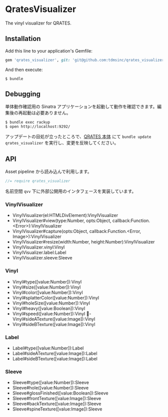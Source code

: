 # QratesVisualizer

The vinyl visualizer for QRATES.

## Installation

Add this line to your application's Gemfile:

```ruby
gem 'qrates_visualizer', git: 'git@github.com:tdmsinc/qrates_visualizer.git'
```

And then execute:

    $ bundle

## Debugging

単体動作確認用の Sinatra アプリケーションを起動して動作を確認できます。編集後の再起動は必要ありません。

    $ bundle exec rackup
    $ open http://localhost:9292/

アップデートの目処が立ったところで、[QRATES 本体](https://github.com/tdmsinc/qrates) にて `bundle update qrates_visualizer` を実行し、変更を反映してください。

## API

Asset pipeline から読み込んで利用します。

```js
//= require qrates_visualizer
```

名前空間 `qvv` 下に外部公開用のインタフェースを実装しています。

### VinylVisualizer

- VinylVisualizer(el:HTMLDivElement):VinylVisualizer
- VinylVisualizer#view(type:Number, opts:Object, callback:Function.&lt;Error&gt;):VinylVisualizer
- VinylVisualizer#capture(opts:Object, callback:Function.&lt;Error, Image&gt;):VinylVisualizer
- VinylVisualizer#resize(width:Number, height:Number):VinylVisualizer
- VinylVisualizer.vinyl:Vinyl
- VinylVisualizer.label:Label
- VinylVisualizer.sleeve:Sleeve

### Vinyl

- Vinyl#type([value:Number]):Vinyl
- Vinyl#size([value:Number]):Vinyl
- Vinyl#color([value:Number]):Vinyl
- Vinyl#splatterColor([value:Number]):Vinyl
- Vinyl#holeSize([value:Number]):Vinyl
- Vinyl#heavy([value:Boolean]):Vinyl
- Vinyl#speed([value:Number]):Vinyl
- Vinyl#sideATexture([value:Image]):Vinyl
- Vinyl#sideBTexture([value:Image]):Vinyl

### Label

- Label#type([value:Number]):Label
- Label#sideATexture([value:Image]):Label
- Label#sideBTexture([value:Image]):Label

### Sleeve

- Sleeve#type([value:Number]):Sleeve
- Sleeve#hole([value:Number]):Sleeve
- Sleeve#glossFinished([value:Boolean]):Sleeve
- Sleeve#frontTexture([value:Image]):Sleeve
- Sleeve#backTexture([value:Image]):Sleeve
- Sleeve#spineTexture([value:Image]):Sleeve
